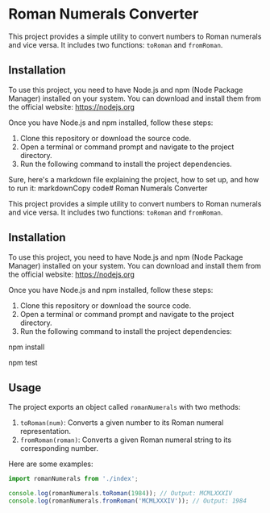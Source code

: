 # Roman Numerals Converter

This project provides a simple utility to convert numbers to Roman numerals and vice versa. It includes two functions: `toRoman` and `fromRoman`.

## Installation

To use this project, you need to have Node.js and npm (Node Package Manager) installed on your system. You can download and install them from the official website: https://nodejs.org

Once you have Node.js and npm installed, follow these steps:

1. Clone this repository or download the source code.
2. Open a terminal or command prompt and navigate to the project directory.
3. Run the following command to install the project dependencies.

Sure, here's a markdown file explaining the project, how to set up, and how to run it:
markdownCopy code# Roman Numerals Converter

This project provides a simple utility to convert numbers to Roman numerals and vice versa. It includes two functions: `toRoman` and `fromRoman`.

## Installation

To use this project, you need to have Node.js and npm (Node Package Manager) installed on your system. You can download and install them from the official website: https://nodejs.org

Once you have Node.js and npm installed, follow these steps:

1. Clone this repository or download the source code.
2. Open a terminal or command prompt and navigate to the project directory.
3. Run the following command to install the project dependencies:

npm install

npm test

## Usage

The project exports an object called `romanNumerals` with two methods:

1. `toRoman(num)`: Converts a given number to its Roman numeral representation.
2. `fromRoman(roman)`: Converts a given Roman numeral string to its corresponding number.

Here are some examples:

```javascript
import romanNumerals from './index';

console.log(romanNumerals.toRoman(1984)); // Output: MCMLXXXIV
console.log(romanNumerals.fromRoman('MCMLXXXIV')); // Output: 1984